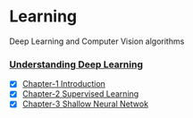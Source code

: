 # Learning
Deep Learning and Computer Vision algorithms

### [Understanding Deep Learning](./book/UnderstandingDeepLearning_23_10_23_C.pdf)

- [x] [Chapter-1 Introduction](./deep_learning/chapter_1/note.md)
- [x] [Chapter-2 Supervised Learning](./deep_learning/chapter_2/note.md)
- [x] [Chapter-3 Shallow Neural Netwok](./deep_learning/chapter_3/note.md)
